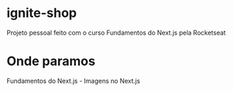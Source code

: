 # ignite-shop
Projeto pessoal feito com o curso Fundamentos do Next.js pela Rocketseat


# Onde paramos
Fundamentos do Next.js - Imagens no Next.js